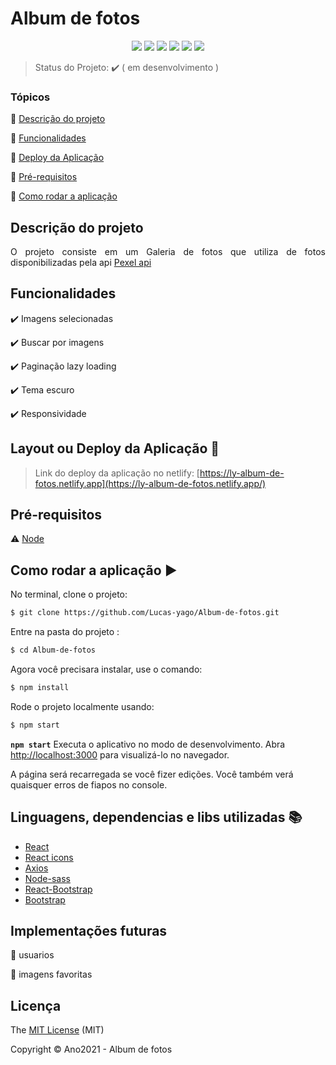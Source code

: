 <h1>Album de fotos</h1>

<p align="center">
  <img src="https://img.shields.io/badge/React-20232A?style=for-the-badge&logo=react&logoColor=61DAFB"/>
  <img src="https://img.shields.io/badge/Sass-CC6699?style=for-the-badge&logo=sass&logoColor=white"/>
  <img src="https://img.shields.io/badge/Bootstrap-563D7C?style=for-the-badge&logo=bootstrap&logoColor=white"/>
  <img src="https://img.shields.io/badge/Netlify-00C7B7?style=for-the-badge&logo=netlify&logoColor=white"/>
  <img src="http://img.shields.io/static/v1?label=License&message=MIT&color=green&style=for-the-badge"/>
  <img src="http://img.shields.io/static/v1?label=STATUS&message=EM%20DESENVOLVIMENTO&color=RED&style=for-the-badge"/>
</p>


> Status do Projeto: :heavy_check_mark:  ( em desenvolvimento )

### Tópicos

:small_blue_diamond: [Descrição do projeto](#descrição-do-projeto)

:small_blue_diamond: [Funcionalidades](#funcionalidades)

:small_blue_diamond: [Deploy da Aplicação](#deploy-da-aplicação-dash)

:small_blue_diamond: [Pré-requisitos](#pré-requisitos)

:small_blue_diamond: [Como rodar a aplicação](#como-rodar-a-aplicação-arrow_forward)



## Descrição do projeto

<p align="justify">
    O projeto consiste em um Galeria de fotos que utiliza de fotos disponibilizadas pela api <a href="https://www.pexels.com/pt-br/api/">Pexel api</a>
</p>



## Funcionalidades

:heavy_check_mark: Imagens selecionadas

:heavy_check_mark: Buscar por imagens

:heavy_check_mark: Paginação lazy loading

:heavy_check_mark: Tema escuro

:heavy_check_mark: Responsividade



## Layout ou Deploy da Aplicação :dash:

> Link do deploy da aplicação no netlify: [https://ly-album-de-fotos.netlify.app](https://ly-album-de-fotos.netlify.app/)



## Pré-requisitos

:warning: [Node](https://nodejs.org/en/download/)



## Como rodar a aplicação :arrow_forward:

No terminal, clone o projeto:

```bash
$ git clone https://github.com/Lucas-yago/Album-de-fotos.git
```

Entre na pasta do projeto :

```bash
$ cd Album-de-fotos
```

Agora você precisara instalar, use o comando:

```bash
$ npm install
```

Rode o  projeto localmente usando:

```bash
$ npm start
```

**`npm start`** Executa o aplicativo no modo de desenvolvimento.
Abra [http://localhost:3000](http://localhost:3000/) para visualizá-lo no navegador.

A página será recarregada se você fizer edições.
Você também verá quaisquer erros de fiapos no console.



## Linguagens, dependencias e libs utilizadas :books:

- [React](https://pt-br.reactjs.org/docs/create-a-new-react-app.html)
- [React icons](https://react-icons.github.io/react-icons)
- [Axios](https://axios-http.com/docs/intro)
- [Node-sass ](https://www.npmjs.com/package/node-sass)
- [React-Bootstrap](https://react-bootstrap.github.io/)
- [Bootstrap](https://getbootstrap.com/)



## Implementações futuras

:memo: usuarios

:memo: imagens favoritas



## Licença

The [MIT License]() (MIT)

Copyright :copyright: Ano2021 - Album de fotos

